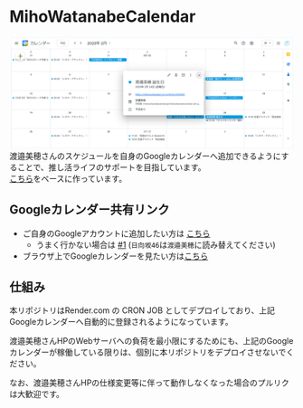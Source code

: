 # MihoWatanabeCalendar
![](img/overture.jpg)
渡邉美穂さんのスケジュールを自身のGoogleカレンダーへ追加できるようにすることで、推し活ライフのサポートを目指しています。  
[こちら](https://github.com/CircleTenThanks/Hinatazaka46Calendar.git)をベースに作っています。

## Googleカレンダー共有リンク

* ご自身のGoogleアカウントに追加したい方は [こちら](https://calendar.google.com/calendar/u/0?cid=MmRlNTcwZjRjM2Q4OTUzZGE3MzAwMTRlNWY4YmQyM2Q5NGE1Y2Q3NzU3ODM2M2FiOTc1OTBkODEwOTkxYjM5ZEBncm91cC5jYWxlbmRhci5nb29nbGUuY29t) 
    * うまく行かない場合は [#1](https://github.com/CircleTenThanks/Hinatazaka46Calendar/issues/1#issuecomment-1783007351) (`日向坂46`は`渡邉美穂`に読み替えてください)
* ブラウザ上でGoogleカレンダーを見たい方は[こちら](https://calendar.google.com/calendar/embed?src=2de570f4c3d8953da730014e5f8bd23d94a5cd77578363ab97590d810991b39d%40group.calendar.google.com&ctz=Asia%2FTokyo)

## 仕組み

本リポジトリはRender.com の CRON JOB としてデプロイしており、上記Googleカレンダーへ自動的に登録されるようになっています。

渡邉美穂さんHPのWebサーバへの負荷を最小限にするためにも、上記のGoogleカレンダーが稼働している限りは、個別に本リポジトリをデプロイさせないでください。

なお、渡邉美穂さんHPの仕様変更等に伴って動作しなくなった場合のプルリクは大歓迎です。
